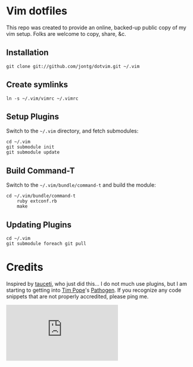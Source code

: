 # Vim dotfiles

This repo was created to provide an online, backed-up public copy of 
my vim setup.  Folks are welcome to copy, share, &c.

## Installation

	git clone git://github.com/jontg/dotvim.git ~/.vim

## Create symlinks

	ln -s ~/.vim/vimrc ~/.vimrc

## Setup Plugins

Switch to the `~/.vim` directory, and fetch submodules:

	cd ~/.vim
	git submodule init
	git submodule update

## Build Command-T

Switch to the `~/.vim/bundle/command-t` and build the module:

	cd ~/.vim/bundle/command-t
        ruby extconf.rb
        make

## Updating Plugins

	cd ~/.vim
	git submodule foreach git pull

# Credits

Inspired by [tauceti][], who just did this...  I do not much use plugins,
but I am starting to getting into [Tim Pope][]'s [Pathogen][].  If you
recognize any code snippets that are not properly accredited, please
ping me.

[tauceti]: https://github.com/tauceti
[tim pope]: https://github.com/tpope
[pathogen]: https://github.com/tpope/vim-pathogen

[![Analytics](https://ga-beacon.appspot.com/UA-46850189-1/dotvim/README.md)](https://github.com/igrigorik/ga-beacon)

